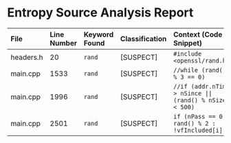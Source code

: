 # Entropy Source Analysis Report

| File | Line Number | Keyword Found | Classification | Context (Code Snippet) |
| :--- | :--- | :--- | :--- | :--- |
| headers.h | 20 | `rand` | [SUSPECT] | `#include <openssl/rand.h>` |
| main.cpp | 1533 | `rand` | [SUSPECT] | `//while (rand() % 3 == 0)` |
| main.cpp | 1996 | `rand` | [SUSPECT] | `//if (addr.nTime > nSince \|\| (rand() % nSize) < 500)` |
| main.cpp | 2501 | `rand` | [SUSPECT] | `if (nPass == 0 ? rand() % 2 : !vfIncluded[i])` |
